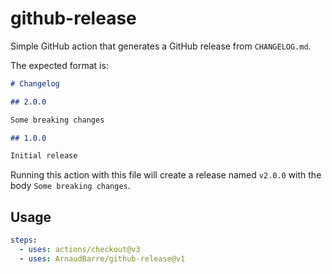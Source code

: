 # github-release

Simple GitHub action that generates a GitHub release from `CHANGELOG.md`.

The expected format is:

```markdown
# Changelog

## 2.0.0

Some breaking changes

## 1.0.0

Initial release
```

Running this action with this file will create a release named `v2.0.0` with the body `Some breaking changes`.

## Usage

```yml
steps:
  - uses: actions/checkout@v3
  - uses: ArnaudBarre/github-release@v1
```
